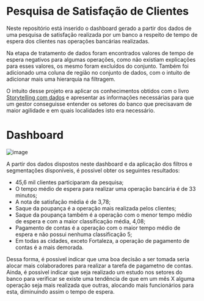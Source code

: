 # Pesquisa de Satisfação de Clientes

Neste repositório está inserido o dashboard gerado a partir dos dados de uma pesquisa de satisfação realizada por um banco a respeito de tempo de espera dos clientes nas operações bancárias realizadas.

Na etapa de tratamento de dados foram encontrados valores de tempo de espera negativos para algumas operações, como não existiam explicações para esses valores, os mesmo foram excluídos do conjunto. Também foi adicionado uma coluna de região no conjunto de dados, com o intuito de adicionar mais uma hierarquia na filtragem.

O intuito desse projeto era aplicar os conhecimentos obtidos com o livro [Storytelling com dados](https://www.amazon.com.br/Storytelling-com-Dados-Visualiza%C3%A7%C3%A3o-Profissionais/dp/8550804681/ref=asc_df_8550804681/?tag=googleshopp00-20&linkCode=df0&hvadid=379805395634&hvpos=&hvnetw=g&hvrand=3738173834884265652&hvpone=&hvptwo=&hvqmt=&hvdev=c&hvdvcmdl=&hvlocint=&hvlocphy=9102244&hvtargid=pla-812777209198&psc=1) e apresentar as informações necessárias para que um gestor conseguisse entender os setores do banco que precisavam de maior agilidade e em quais localidades isto era necessário.

# Dashboard

![image](https://user-images.githubusercontent.com/81938273/148309997-2f641097-15ec-48c8-9867-6e30ddca2a21.png)

A partir dos dados dispostos neste dashboard e da aplicação dos filtros e segmentações disponíveis, é possivel obter os seguintes resultados:

* 45,6 mil clientes participaram da pesquisa;
* O tempo médio de espera para realizar uma operação bancária é de 33 minutos;
* A nota de satisfação média é de 3,78;
* Saque da poupança é a operação mais realizada pelos clientes;
* Saque da poupança também é a operação com o menor tempo médio de espera e com a maior classificação média, 4,08;
* Pagamento de contas é a operação com o maior tempo médio de espera e não possui nenhuma classificação 5;
* Em todas as cidades, exceto Fortaleza, a operação de pagamento de contas é a mais demorada.

Dessa forma, é possivel indicar que uma boa decisão a ser tomada seria alocar mais colaboradores para realizar a tarefa de pagametno de contas.
Ainda, é possivel indicar que seja realizado um estudo nos setores do banco para verificar se existe uma tendência de que em um mês X alguma operação seja mais realizada que outras, alocando mais funcionários para esta, diminuindo assim o tempo de espera.


